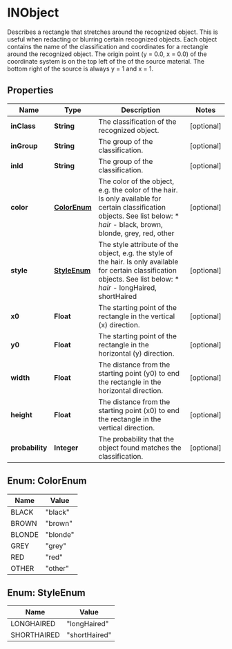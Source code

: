 

# INObject

Describes a rectangle that stretches around the recognized object. This is useful when redacting or blurring certain recognized objects. Each object contains the name of the classification and coordinates for a rectangle around the recognized object. The origin point (y = 0.0, x = 0.0) of the coordinate system is on the top left of the of the source material. The bottom right of the source is always y = 1 and x = 1.
## Properties

Name | Type | Description | Notes
------------ | ------------- | ------------- | -------------
**inClass** | **String** | The classification of the recognized object. |  [optional]
**inGroup** | **String** | The group of the classification. |  [optional]
**inId** | **String** | The group of the classification. |  [optional]
**color** | [**ColorEnum**](#ColorEnum) | The color of the object, e.g. the color of the hair. Is only available for certain classification objects. See list below:  * _hair_ - black, brown, blonde, grey, red, other |  [optional]
**style** | [**StyleEnum**](#StyleEnum) | The style attribute of the object, e.g. the style of the hair. Is only available for certain classification objects. See list below:  * _hair_ - longHaired, shortHaired |  [optional]
**x0** | **Float** | The starting point of the rectangle in the vertical (x) direction. |  [optional]
**y0** | **Float** | The starting point of the rectangle in the horizontal (y) direction. |  [optional]
**width** | **Float** | The distance from the starting point (y0) to end the rectangle in the horizontal direction. |  [optional]
**height** | **Float** | The distance from the starting point (x0) to end the rectangle in the vertical direction. |  [optional]
**probability** | **Integer** | The probability that the object found matches the classification. |  [optional]



## Enum: ColorEnum

Name | Value
---- | -----
BLACK | &quot;black&quot;
BROWN | &quot;brown&quot;
BLONDE | &quot;blonde&quot;
GREY | &quot;grey&quot;
RED | &quot;red&quot;
OTHER | &quot;other&quot;



## Enum: StyleEnum

Name | Value
---- | -----
LONGHAIRED | &quot;longHaired&quot;
SHORTHAIRED | &quot;shortHaired&quot;



